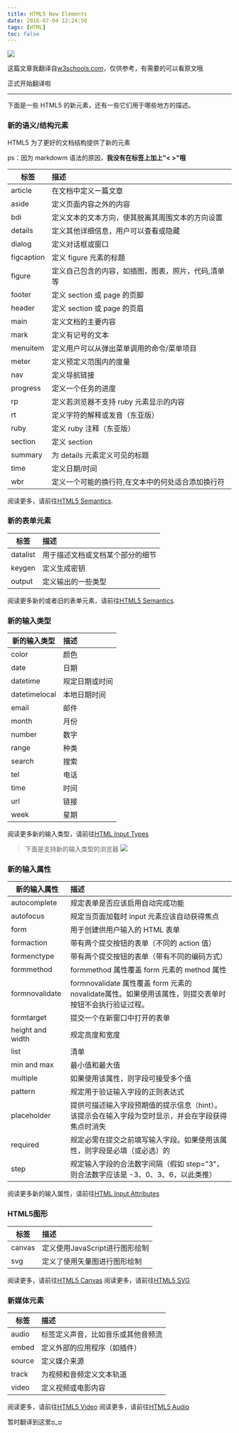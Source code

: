 ```yaml
---
title: HTML5 New Elements
date: 2016-07-04 12:24:50
tags: [HTML]  
toc: false 
---
```

![](http://o768r1c9k.bkt.clouddn.com/w3schools.png)

这篇文章我翻译自[w3schools.com](http://www.w3schools.com/)，仅供参考，有需要的可以看原文哦

正式开始翻译啦

<hr>

下面是一些 HTML5 的新元素，还有一些它们用于哪些地方的描述。

### 新的语义/结构元素

HTML5 为了更好的文档结构提供了新的元素

ps：因为 markdowm 语法的原因，**我没有在标签上加上"< >"哦**

| 标签 |         描述          |
|-----|:----------------------|
|article| 在文档中定义一篇文章|
|aside| 定义页面内容之外的内容|
|bdi|  定义文本的文本方向，使其脱离其周围文本的方向设置 |
|details|定义其他详细信息，用户可以查看或隐藏|
|dialog|定义对话框或窗口|
|figcaption|定义 figure 元素的标题  |
|figure|定义自己包含的内容，如插图，图表，照片，代码,清单等|
|footer|   定义 section 或 page 的页脚|
|header|定义 section 或 page 的页眉|
|main|定义文档的主要内容|
| mark| 定义有记号的文本 |
| menuitem|定义用户可以从弹出菜单调用的命令/菜单项目|
|meter| 定义预定义范围内的度量|
|nav| 定义导航链接 |
|progress| 定义一个任务的进度|
| rp|定义若浏览器不支持 ruby 元素显示的内容 |
|   rt  |   定义字符的解释或发音（东亚版）                    |
|   ruby  | 定义 ruby 注释（东亚版）        |
|  section  |      定义 section                 |
|   summary  |    为 details 元素定义可见的标题                   |
|  time   |      定义日期/时间                 |
|  wbr   |   定义一个可能的换行符,在文本中的何处适合添加换行符                    |

阅读更多，请前往[HTML5 Semantics](http://www.w3schools.com/html/html5_semantic_elements.asp).


### 新的表单元素

| 标签 |         描述          |
|-----|:----------------------|
|datalist| 用于描述文档或文档某个部分的细节|
| keygen| 定义生成密钥|
| output| 定义输出的一些类型|

阅读更多新的或者旧的表单元素，请前往[HTML5 Semantics](http://www.w3schools.com/html/html_form_elements.asp).

### 新的输入类型

|新的输入类型|描述|
|-------|:----------|
|color|颜色|
|date|日期|
|datetime|规定日期或时间|
|datetime­local|本地日期时间|
|email|邮件|
|month|月份|
|number|数字|
|range|种类|
|search|搜索|
|tel|电话|
|time|时间|
|url|链接|
|week|星期|

阅读更多新的输入类型，请前往[HTML Input Types](http://www.w3schools.com/html/html_form_input_types.asp)

>下面是支持新的输入类型的浏览器
![](http://o768r1c9k.bkt.clouddn.com/%E6%94%AF%E6%8C%81%E6%96%B0%E7%9A%84%E8%BE%93%E5%85%A5%E7%B1%BB%E5%9E%8B%E7%9A%84%E6%B5%8F%E8%A7%88%E5%99%A8.png)

### 新的输入属性

|新的输入属性|描述|
|-------|:----------|
|autocomplete|规定表单是否应该启用自动完成功能|
|autofocus|规定当页面加载时 input 元素应该自动获得焦点|
|form|用于创建供用户输入的 HTML 表单|
|formaction|带有两个提交按钮的表单（不同的 action 值）|
|formenctype|带有两个提交按钮的表单（带有不同的编码方式）|
|formmethod|formmethod 属性覆盖 form 元素的 method 属性|
|formnovalidate|formnovalidate 属性覆盖 form 元素的 novalidate属性。如果使用该属性，则提交表单时按钮不会执行验证过程。|
|formtarget|提交一个在新窗口中打开的表单|
|height and width|规定高度和宽度|
|list|清单|
|min and max|最小值和最大值|
|multiple|如果使用该属性，则字段可接受多个值|
|pattern|规定用于验证输入字段的正则表达式|
|placeholder|提供可描述输入字段预期值的提示信息（hint）。该提示会在输入字段为空时显示，并会在字段获得焦点时消失|
|required|规定必需在提交之前填写输入字段。如果使用该属性，则字段是必填（或必选）的|
|step|规定输入字段的合法数字间隔（假如 step="3"，则合法数字应该是 -3、0、3、6，以此类推）|

阅读更多新的输入属性，请前往[HTML Input Attributes](http://www.w3schools.com/html/html_form_attributes.asp)


### HTML5图形

|标签|描述|
|-------|:----------|
|canvas|定义使用JavaScript进行图形绘制|
|svg|定义了使用矢量图进行图形绘制|

阅读更多，请前往[HTML5 Canvas](http://www.w3schools.com/html/html5_canvas.asp)
阅读更多，请前往[HTML5 SVG](http://www.w3schools.com/html/html5_svg.asp)

### 新媒体元素

|标签|描述|
|-------|:----------|
|audio|标签定义声音，比如音乐或其他音频流|
|embed|定义外部的应用程序（如插件）|
|source|定义媒介来源|
|track|为视频和音频定义文本轨道|
|video|定义视频或电影内容|

阅读更多，请前往[HTML5 Video](http://www.w3schools.com/html/html5_video.asp)
阅读更多，请前往[HTML5 Audio](http://www.w3schools.com/html/html5_audio.asp)


暂时翻译到这里ಥ_ಥ





